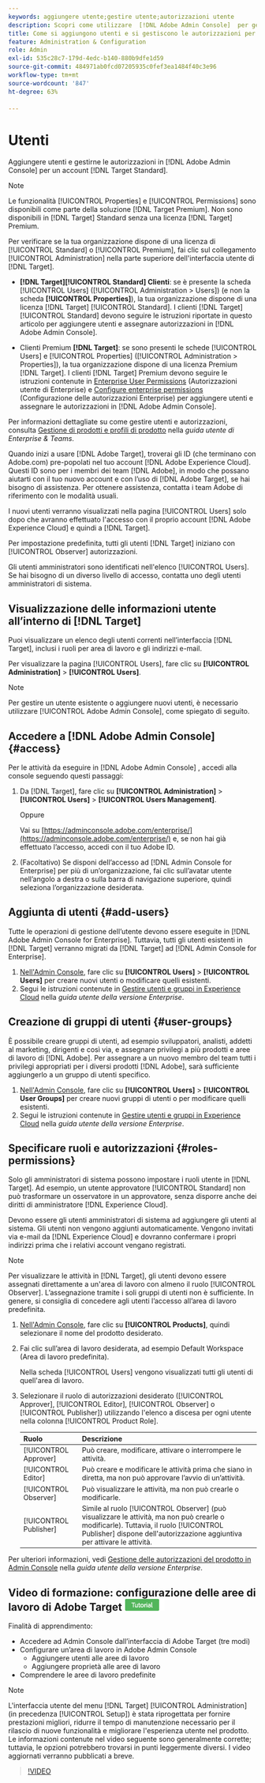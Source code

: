 ```yaml
---
keywords: aggiungere utente;gestire utente;autorizzazioni utente
description: Scopri come utilizzare  [!DNL Adobe Admin Console]  per gestire gli utenti e le autorizzazioni e i diritti di questi in  [!DNL Adobe Target Standard].
title: Come si aggiungono utenti e si gestiscono le autorizzazioni per un account  [!DNL Target Standard] ?
feature: Administration & Configuration
role: Admin
exl-id: 535c28c7-179d-4edc-b140-880b9dfe1d59
source-git-commit: 484971ab0fcd07205935c0fef3ea1484f40c3e96
workflow-type: tm+mt
source-wordcount: '847'
ht-degree: 63%

---
```


# Utenti

Aggiungere utenti e gestirne le autorizzazioni in [!DNL Adobe Admin Console] per un account [!DNL Target Standard].

>[!NOTE]
>
>Le funzionalità [!UICONTROL Properties] e [!UICONTROL Permissions] sono disponibili come parte della soluzione [!DNL Target Premium]. Non sono disponibili in [!DNL Target] Standard senza una licenza [!DNL Target] Premium.
>
>Per verificare se la tua organizzazione dispone di una licenza di [!UICONTROL Standard] o [!UICONTROL Premium], fai clic sul collegamento [!UICONTROL Administration] nella parte superiore dell&#39;interfaccia utente di [!DNL Target].
>
>* **[!DNL Target][!UICONTROL Standard] Clienti**: se è presente la scheda [!UICONTROL Users] ([!UICONTROL Administration > Users]) (e non la scheda **[!UICONTROL Properties]**), la tua organizzazione dispone di una licenza [!DNL Target] [!UICONTROL Standard]. I clienti [!DNL Target] [!UICONTROL Standard] devono seguire le istruzioni riportate in questo articolo per aggiungere utenti e assegnare autorizzazioni in [!DNL Adobe Admin Console].
>
>* Clienti Premium **[!DNL Target]**: se sono presenti le schede [!UICONTROL Users] e [!UICONTROL Properties] ([!UICONTROL Administration > Properties]), la tua organizzazione dispone di una licenza Premium [!DNL Target]. I clienti [!DNL Target] Premium devono seguire le istruzioni contenute in [Enterprise User Permissions](/help/main/administrating-target/c-user-management/property-channel/property-channel.md) (Autorizzazioni utente di Enterprise) e [Configure enterprise permissions](/help/main/administrating-target/c-user-management/property-channel/properties-overview.md) (Configurazione delle autorizzazioni Enterprise) per aggiungere utenti e assegnare le autorizzazioni in [!DNL Adobe Admin Console].
>
>Per informazioni dettagliate su come gestire utenti e autorizzazioni, consulta [Gestione di prodotti e profili di prodotto](https://helpx.adobe.com/it/enterprise/using/manage-products-and-profiles.html) nella *guida utente di Enterprise &amp; Teams*.

Quando inizi a usare [!DNL Adobe Target], troverai gli ID (che terminano con Adobe.com) pre-popolati nel tuo account [!DNL Adobe Experience Cloud]. Questi ID sono per i membri dei team [!DNL Adobe], in modo che possano aiutarti con il tuo nuovo account e con l’uso di [!DNL Adobe Target], se hai bisogno di assistenza. Per ottenere assistenza, contatta i team Adobe di riferimento con le modalità usuali.

I nuovi utenti verranno visualizzati nella pagina [!UICONTROL Users] solo dopo che avranno effettuato l&#39;accesso con il proprio account [!DNL Adobe Experience Cloud] e quindi a [!DNL Target].

Per impostazione predefinita, tutti gli utenti [!DNL Target] iniziano con [!UICONTROL Observer] autorizzazioni.

Gli utenti amministratori sono identificati nell&#39;elenco [!UICONTROL Users]. Se hai bisogno di un diverso livello di accesso, contatta uno degli utenti amministratori di sistema.

## Visualizzazione delle informazioni utente all’interno di [!DNL Target]

Puoi visualizzare un elenco degli utenti correnti nell’interfaccia [!DNL Target], inclusi i ruoli per area di lavoro e gli indirizzi e-mail.

Per visualizzare la pagina [!UICONTROL Users], fare clic su **[!UICONTROL Administration]** > **[!UICONTROL Users]**.

>[!NOTE]
>
>Per gestire un utente esistente o aggiungere nuovi utenti, è necessario utilizzare [!UICONTROL Adobe Admin Console], come spiegato di seguito.

## Accedere a [!DNL Adobe Admin Console] {#access}

Per le attività da eseguire in [!DNL Adobe Admin Console] , accedi alla console seguendo questi passaggi:

1. Da [!DNL Target], fare clic su **[!UICONTROL Administration]** > **[!UICONTROL Users]** > **[!UICONTROL Users Management]**.

   Oppure

   Vai su [https://adminconsole.adobe.com/enterprise/](https://adminconsole.adobe.com/enterprise/) e, se non hai già effettuato l’accesso, accedi con il tuo Adobe ID.

1. (Facoltativo) Se disponi dell’accesso ad [!DNL Admin Console for Enterprise] per più di un’organizzazione, fai clic sull’avatar utente nell’angolo a destra o sulla barra di navigazione superiore, quindi seleziona l’organizzazione desiderata.

## Aggiunta di utenti {#add-users}

Tutte le operazioni di gestione dell’utente devono essere eseguite in [!DNL Adobe Admin Console for Enterprise]. Tuttavia, tutti gli utenti esistenti in [!DNL Target] verranno migrati da [!DNL Target] ad [!DNL Admin Console for Enterprise].

1. [Nell&#39;Admin Console](/help/main/administrating-target/c-user-management/c-user-management/user-management.md#section_79796E0227D048F59BAE0AB02E544EBE), fare clic su **[!UICONTROL Users]** > **[!UICONTROL Users]** per creare nuovi utenti o modificare quelli esistenti.
1. Segui le istruzioni contenute in [Gestire utenti e gruppi in Experience Cloud](https://helpx.adobe.com/it/enterprise/using/users.html) nella *guida utente della versione Enterprise*.

## Creazione di gruppi di utenti {#user-groups}

È possibile creare gruppi di utenti, ad esempio sviluppatori, analisti, addetti al marketing, dirigenti e così via, e assegnare privilegi a più prodotti e aree di lavoro di [!DNL Adobe]. Per assegnare a un nuovo membro del team tutti i privilegi appropriati per i diversi prodotti [!DNL Adobe], sarà sufficiente aggiungerlo a un gruppo di utenti specifico.

1. [Nell&#39;Admin Console](/help/main/administrating-target/c-user-management/c-user-management/user-management.md#section_79796E0227D048F59BAE0AB02E544EBE), fare clic su **[!UICONTROL Users]** > **[!UICONTROL User Groups]** per creare nuovi gruppi di utenti o per modificare quelli esistenti.
1. Segui le istruzioni contenute in [Gestire utenti e gruppi in Experience Cloud](https://helpx.adobe.com/it/enterprise/using/users.html) nella *guida utente della versione Enterprise*.

## Specificare ruoli e autorizzazioni {#roles-permissions}

Solo gli amministratori di sistema possono impostare i ruoli utente in [!DNL Target]. Ad esempio, un utente approvatore [!UICONTROL Standard] non può trasformare un osservatore in un approvatore, senza disporre anche dei diritti di amministratore [!DNL Experience Cloud].

Devono essere gli utenti amministratori di sistema ad aggiungere gli utenti al sistema. Gli utenti non vengono aggiunti automaticamente. Vengono invitati via e-mail da [!DNL Experience Cloud] e dovranno confermare i propri indirizzi prima che i relativi account vengano registrati.

>[!NOTE]
>
>Per visualizzare le attività in [!DNL Target], gli utenti devono essere assegnati direttamente a un&#39;area di lavoro con almeno il ruolo [!UICONTROL Observer]. L’assegnazione tramite i soli gruppi di utenti non è sufficiente. In genere, si consiglia di concedere agli utenti l’accesso all’area di lavoro predefinita.

1. [Nell&#39;Admin Console](/help/main/administrating-target/c-user-management/c-user-management/user-management.md#section_79796E0227D048F59BAE0AB02E544EBE), fare clic su **[!UICONTROL Products]**, quindi selezionare il nome del prodotto desiderato.

1. Fai clic sull’area di lavoro desiderata, ad esempio Default Workspace (Area di lavoro predefinita).

   Nella scheda [!UICONTROL Users] vengono visualizzati tutti gli utenti di quell&#39;area di lavoro.

1. Selezionare il ruolo di autorizzazioni desiderato ([!UICONTROL Approver], [!UICONTROL Editor], [!UICONTROL Observer] o [!UICONTROL Publisher]) utilizzando l&#39;elenco a discesa per ogni utente nella colonna [!UICONTROL Product Role].

   | Ruolo | Descrizione |
   |--- |--- |
   | [!UICONTROL Approver] | Può creare, modificare, attivare o interrompere le attività. |
   | [!UICONTROL Editor] | Può creare e modificare le attività prima che siano in diretta, ma non può approvare l’avvio di un’attività. |
   | [!UICONTROL Observer] | Può visualizzare le attività, ma non può crearle o modificarle. |
   | [!UICONTROL Publisher] | Simile al ruolo [!UICONTROL Observer] (può visualizzare le attività, ma non può crearle o modificarle). Tuttavia, il ruolo [!UICONTROL Publisher] dispone dell&#39;autorizzazione aggiuntiva per attivare le attività. |

Per ulteriori informazioni, vedi [Gestione delle autorizzazioni del prodotto in Admin Console](https://helpx.adobe.com/it/enterprise/using/manage-permissions-and-roles.html) nella *guida utente della versione Enterprise*.

## Video di formazione: configurazione delle aree di lavoro di Adobe Target ![Icona esercitazione](/help/main/assets/tutorial.png)

Finalità di apprendimento:

* Accedere ad Admin Console dall’interfaccia di Adobe Target (tre modi)
* Configurare un’area di lavoro in Adobe Admin Console
   * Aggiungere utenti alle aree di lavoro
   * Aggiungere proprietà alle aree di lavoro
* Comprendere le aree di lavoro predefinite

>[!NOTE]
>
>L&#39;interfaccia utente del menu [!DNL Target] [!UICONTROL Administration] (in precedenza [!UICONTROL Setup]) è stata riprogettata per fornire prestazioni migliori, ridurre il tempo di manutenzione necessario per il rilascio di nuove funzionalità e migliorare l&#39;esperienza utente nel prodotto. Le informazioni contenute nel video seguente sono generalmente corrette; tuttavia, le opzioni potrebbero trovarsi in punti leggermente diversi. I video aggiornati verranno pubblicati a breve.

>[!VIDEO](https://video.tv.adobe.com/v/3421732?captions=ita)
